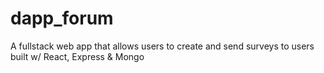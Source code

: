 # dapp_forum

A fullstack web app that allows users to create and send surveys to users built w/ React, Express & Mongo
